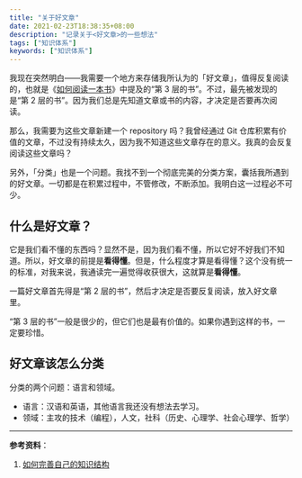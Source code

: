 ```yaml
---
title: "关于好文章"
date: 2021-02-23T18:38:35+08:00
description: "记录关于<好文章>的一些想法"
tags: ["知识体系"]
keywords: ["知识体系"]
---
```


我现在突然明白——我需要一个地方来存储我所认为的「好文章」，值得反复阅读的，也就是《[如何阅读一本书](/posts/how-to-read-a-book/)》中提及的“第 3 层的书”。不过，最先被发现的是“第 2 层的书”。因为我们总是先知道文章或书的内容，才决定是否要再次阅读。

那么，我需要为这些文章新建一个 repository 吗？我曾经通过 Git 仓库积累有价值的文章，不过没有持续太久，因为我不知道这些文章存在的意义。我真的会反复阅读这些文章吗？

另外，「分类」也是一个问题。我找不到一个彻底完美的分类方案，囊括我所遇到的好文章。一切都是在积累过程中，不管修改，不断添加。我明白这一过程必不可少。

## 什么是好文章？

它是我们看不懂的东西吗？显然不是，因为我们看不懂，所以它好不好我们不知道。所以，好文章的前提是**看得懂**。但是，什么程度才算是看得懂？这个没有统一的标准，对我来说，我通读完一遍觉得收获很大，这就算是**看得懂**。

一篇好文章首先得是“第 2 层的书”，然后才决定是否要反复阅读，放入好文章里。

“第 3 层的书”一般是很少的，但它们也是最有价值的。如果你遇到这样的书，一定要珍惜。

## 好文章该怎么分类

分类的两个问题：语言和领域。

- 语言：汉语和英语，其他语言我还没有想法去学习。
- 领域：主攻的技术（编程），人文，社科（历史、心理学、社会心理学、哲学）

---

**参考资料**：

1. [如何完善自己的知识结构](https://program-think.blogspot.com/2013/09/knowledge-structure.html)
